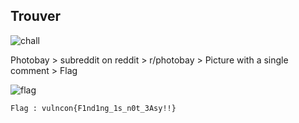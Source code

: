 ## Trouver

![chall](https://github.com/RDxR10/CTF-Writeups-1/blob/master/VulnconCTF/OSINT/Trouver/Screenshot_20201221-085228.png)


Photobay > subreddit on reddit > r/photobay > Picture with a single comment > Flag 


![flag](https://github.com/RDxR10/CTF-Writeups-1/blob/master/VulnconCTF/OSINT/Trouver/Screenshot_20201221-084521.png)

```
Flag : vulncon{F1nd1ng_1s_n0t_3Asy!!}
```
